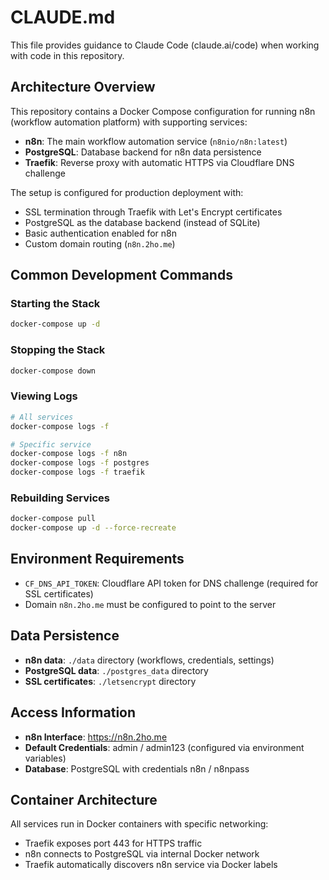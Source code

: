 # CLAUDE.md

This file provides guidance to Claude Code (claude.ai/code) when working with code in this repository.

## Architecture Overview

This repository contains a Docker Compose configuration for running n8n (workflow automation platform) with supporting services:

- **n8n**: The main workflow automation service (`n8nio/n8n:latest`)
- **PostgreSQL**: Database backend for n8n data persistence
- **Traefik**: Reverse proxy with automatic HTTPS via Cloudflare DNS challenge

The setup is configured for production deployment with:
- SSL termination through Traefik with Let's Encrypt certificates
- PostgreSQL as the database backend (instead of SQLite)
- Basic authentication enabled for n8n
- Custom domain routing (`n8n.2ho.me`)

## Common Development Commands

### Starting the Stack
```bash
docker-compose up -d
```

### Stopping the Stack
```bash
docker-compose down
```

### Viewing Logs
```bash
# All services
docker-compose logs -f

# Specific service
docker-compose logs -f n8n
docker-compose logs -f postgres
docker-compose logs -f traefik
```

### Rebuilding Services
```bash
docker-compose pull
docker-compose up -d --force-recreate
```

## Environment Requirements

- `CF_DNS_API_TOKEN`: Cloudflare API token for DNS challenge (required for SSL certificates)
- Domain `n8n.2ho.me` must be configured to point to the server

## Data Persistence

- **n8n data**: `./data` directory (workflows, credentials, settings)
- **PostgreSQL data**: `./postgres_data` directory
- **SSL certificates**: `./letsencrypt` directory

## Access Information

- **n8n Interface**: https://n8n.2ho.me
- **Default Credentials**: admin / admin123 (configured via environment variables)
- **Database**: PostgreSQL with credentials n8n / n8npass

## Container Architecture

All services run in Docker containers with specific networking:
- Traefik exposes port 443 for HTTPS traffic
- n8n connects to PostgreSQL via internal Docker network
- Traefik automatically discovers n8n service via Docker labels